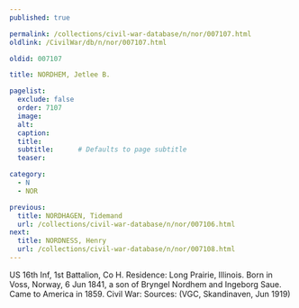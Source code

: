 ```yaml
---
published: true

permalink: /collections/civil-war-database/n/nor/007107.html
oldlink: /CivilWar/db/n/nor/007107.html

oldid: 007107

title: NORDHEM, Jetlee B.

pagelist:
  exclude: false
  order: 7107
  image: 
  alt:
  caption:
  title:
  subtitle:      # Defaults to page subtitle
  teaser:

category: 
  - N 
  - NOR

previous:
  title: NORDHAGEN, Tidemand
  url: /collections/civil-war-database/n/nor/007106.html  
next:
  title: NORDNESS, Henry
  url: /collections/civil-war-database/n/nor/007108.html   
---
```

US 16th Inf, 1st Battalion, Co H. Residence: Long Prairie, Illinois. Born in Voss, Norway, 6 Jun 1841, a son of Bryngel Nordhem and Ingeborg Saue. Came to America in 1859. Civil War: Sources: (VGC, Skandinaven, Jun 1919)